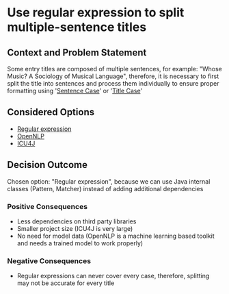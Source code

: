 # Use regular expression to split multiple-sentence titles

## Context and Problem Statement

Some entry titles are composed of multiple sentences, for example: "Whose Music? A Sociology of Musical Language", therefore, it is necessary to first split the title into sentences and process them individually to ensure proper formatting using '[Sentence Case](https://en.wiktionary.org/wiki/sentence_case)' or '[Title Case](https://en.wiktionary.org/wiki/title_case#English)'

## Considered Options

* [Regular expression](https://docs.oracle.com/javase/tutorial/essential/regex/)
* [OpenNLP](https://opennlp.apache.org/)
* [ICU4J](http://site.icu-project.org/home)

## Decision Outcome

Chosen option: "Regular expression", because we can use Java internal classes (Pattern, Matcher) instead of adding additional dependencies

### Positive Consequences

* Less dependencies on third party libraries
* Smaller project size (ICU4J is very large)
* No need for model data (OpenNLP is a machine learning based toolkit and needs a trained model to work properly)

### Negative Consequences

* Regular expressions can never cover every case, therefore, splitting may not be accurate for every title

